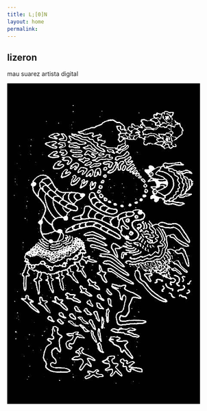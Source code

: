 ```yaml
---
title: L;[0]N 
layout: home
permalink:
---
```


## lizeron

mau suarez
artista digital

![rey de ¿? regiones](/assets/images/reydeXregiones.jpg)

